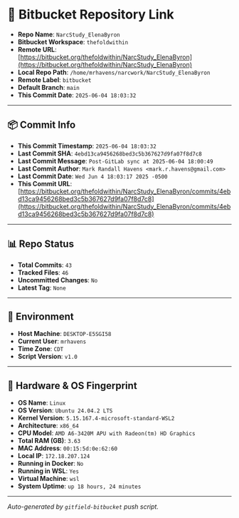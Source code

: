 # 🔗 Bitbucket Repository Link

- **Repo Name**: `NarcStudy_ElenaByron`
- **Bitbucket Workspace**: `thefoldwithin`
- **Remote URL**: [https://bitbucket.org/thefoldwithin/NarcStudy_ElenaByron](https://bitbucket.org/thefoldwithin/NarcStudy_ElenaByron)
- **Local Repo Path**: `/home/mrhavens/narcwork/NarcStudy_ElenaByron`
- **Remote Label**: `bitbucket`
- **Default Branch**: `main`
- **This Commit Date**: `2025-06-04 18:03:32`

---

## 📦 Commit Info

- **This Commit Timestamp**: `2025-06-04 18:03:32`
- **Last Commit SHA**: `4ebd13ca9456268bed3c5b367627d9fa07f8d7c8`
- **Last Commit Message**: `Post-GitLab sync at 2025-06-04 18:00:49`
- **Last Commit Author**: `Mark Randall Havens <mark.r.havens@gmail.com>`
- **Last Commit Date**: `Wed Jun 4 18:03:17 2025 -0500`
- **This Commit URL**: [https://bitbucket.org/thefoldwithin/NarcStudy_ElenaByron/commits/4ebd13ca9456268bed3c5b367627d9fa07f8d7c8](https://bitbucket.org/thefoldwithin/NarcStudy_ElenaByron/commits/4ebd13ca9456268bed3c5b367627d9fa07f8d7c8)

---

## 📊 Repo Status

- **Total Commits**: `43`
- **Tracked Files**: `46`
- **Uncommitted Changes**: `No`
- **Latest Tag**: `None`

---

## 🧭 Environment

- **Host Machine**: `DESKTOP-E5SGI58`
- **Current User**: `mrhavens`
- **Time Zone**: `CDT`
- **Script Version**: `v1.0`

---

## 🧬 Hardware & OS Fingerprint

- **OS Name**: `Linux`
- **OS Version**: `Ubuntu 24.04.2 LTS`
- **Kernel Version**: `5.15.167.4-microsoft-standard-WSL2`
- **Architecture**: `x86_64`
- **CPU Model**: `AMD A6-3420M APU with Radeon(tm) HD Graphics`
- **Total RAM (GB)**: `3.63`
- **MAC Address**: `00:15:5d:0e:62:60`
- **Local IP**: `172.18.207.124`
- **Running in Docker**: `No`
- **Running in WSL**: `Yes`
- **Virtual Machine**: `wsl`
- **System Uptime**: `up 18 hours, 24 minutes`

---

_Auto-generated by `gitfield-bitbucket` push script._
